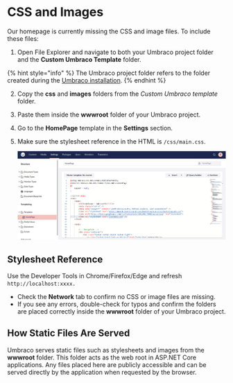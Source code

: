 # CSS and Images

Our homepage is currently missing the CSS and image files. To include these files:

1. Open File Explorer and navigate to both your Umbraco project folder and the **Custom Umbraco Template** folder.

{% hint style="info" %}
The Umbraco project folder refers to the folder created during the [Umbraco installation](../../fundamentals/setup/install/).
{% endhint %}

2. Copy the **css** and **images** folders from the _Custom Umbraco template_ folder.
3. Paste them inside the **wwwroot** folder of your Umbraco project.
4. Go to the **HomePage** template in the **Settings** section.
5. Make sure the stylesheet reference in the HTML is `/css/main.css`.

    ![Stylesheet reference](images/stylesheet-reference.png)

## Stylesheet Reference

Use the Developer Tools in Chrome/Firefox/Edge and refresh `http://localhost:xxxx.`

* Check the **Network** tab to confirm no CSS or image files are missing.
* If you see any errors, double-check for typos and confirm the folders are placed correctly inside the **wwwroot** folder of your Umbraco project.

## How Static Files Are Served

Umbraco serves static files such as stylesheets and images from the **wwwroot** folder. This folder acts as the web root in ASP.NET Core applications. Any files placed here are publicly accessible and can be served directly by the application when requested by the browser.
